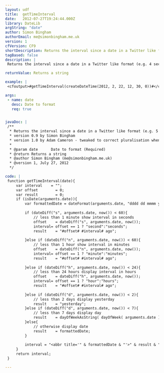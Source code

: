 ```yaml
---
layout: udf
title:  getTimeInterval
date:   2012-07-27T19:24:44.000Z
library: DateLib
argString: "date"
author: Simon Bingham
authorEmail: me@simonbingham.me.uk
version: 1
cfVersion: CF9
shortDescription: Returns the interval since a date in a Twitter like format (e.g. 5 minutes ago)
tagBased: false
description: |
 Returns the interval since a date in a Twitter like format (e.g. 4 seconds ago, 5 minutes ago, 6 hours ago, yesterday, etc).

returnValue: Returns a string

example: |
 <cfoutput>#getTimeInterval(createDateTime(2012, 2, 22, 12, 30, 0))#</cfoutput>

args:
 - name: date
   desc: Date to format
   req: true


javaDoc: |
 /**
  * Returns the interval since a date in a Twitter like format (e.g. 5 minutes ago)
  * version 0.9 by Simon Bingham
  * version 1.0 by Adam Cameron - tweaked to correct pluralisation when the interval value was 1.
  * 
  * @param date      Date to format (Required)
  * @return Returns a string 
  * @author Simon Bingham (me@simonbingham.me.uk) 
  * @version 1, July 27, 2012 
  */

code: |
 function getTimeInterval(date){
     var interval    = "";
     var offset        = 0;
     var result        = 0;
     if (isDate(arguments.date)){
         var formattedDate = dateFormat(arguments.date, "dddd dd mmmm yyyy") & " at " & timeFormat(arguments.date, "HH:MM");
         
         if (dateDiff("s", arguments.date, now()) < 60){
             // less than 1 minute show interval in seconds
             offset    = dateDiff("s", arguments.date, now());
             interval= offset == 1 ? "second":"seconds";
             result    = "#offset# #interval# ago";
         
         }else if (dateDiff("n", arguments.date, now()) < 60){
             // less than 1 hour show interval in minutes
             offset    = dateDiff("n", arguments.date, now());
             interval= offset == 1 ? "minute":"minutes";
             result    = "#offset# #interval# ago";
         
         }else if (dateDiff("h", arguments.date, now()) < 24){
             // less than 24 hours display interval in hours
             offset    = dateDiff("h", arguments.date, now());
             interval= offset == 1 ? "hour":"hours";
             result    = "#offset# #interval# ago";
         
         }else if (dateDiff("d", arguments.date, now()) < 2){
             // less than 2 days display yesterday
             result    = "yesterday";
         }else if (dateDiff("d", arguments.date, now()) < 7){
             // less than 7 days display day
             result    = dayOfWeekAsString( dayOfWeek( arguments.date ));
         }else{
             // otherwise display date
             result    = formattedDate;
         }
         
         interval = "<abbr title='" & formattedDate & "'>" & result & "</abbr>";
     }
     return interval;
 }

---
```


